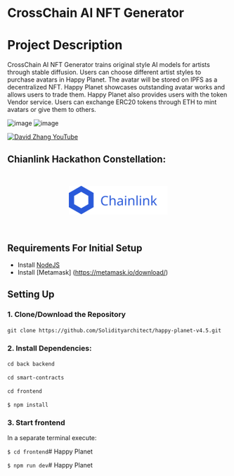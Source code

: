 # CrossChain AI NFT Generator

# Project Description

CrossChain AI NFT Generator trains original style AI models for artists through stable diffusion. Users can choose different artist styles to purchase avatars in Happy Planet. The avatar will be stored on IPFS as a decentralized NFT. Happy Planet showcases outstanding avatar works and allows users to trade them. Happy Planet also provides users with the token Vendor service. Users can exchange ERC20 tokens through ETH to mint avatars or give them to others.

<img width="874" alt="image" src="https://github.com/Solidityarchitect/Hackathon-Portfolio/assets/125990317/f112c783-0001-44c7-959a-bf69453f0545">

<img width="915" alt="image" src="https://github.com/Solidityarchitect/Hackathon-Portfolio/assets/125990317/c28a484b-d25a-4f28-9d89-205f59a4df1a">


[![David Zhang YouTube](https://img.shields.io/badge/YouTube-FF0000?style=for-the-badge&logo=youtube&logoColor=white)](https://www.youtube.com/watch?v=qTY0G015GJ0&t=2s)

## Chianlink Hackathon Constellation:

<br/>
<p align="center">
<a href="https://devpost.com/software/happy-planet?ref_content=user-portfolio&ref_feature=in_progress" target="_blank">
<img src="https://raw.githubusercontent.com/smartcontractkit/chainlink/develop/docs/logo-chainlink-blue.svg" width="225" alt="Chainlink logo">
</a>
</p>
<br/>

## Requirements For Initial Setup

- Install [NodeJS](https://nodejs.org/en/)
- Install [Metamask] (https://metamask.io/download/)

## Setting Up

### 1. Clone/Download the Repository

`git clone https://github.com/Solidityarchitect/happy-planet-v4.5.git`

### 2. Install Dependencies:

`cd back backend`

`cd smart-contracts`

`cd frontend`

`$ npm install`

### 3. Start frontend

In a separate terminal execute:

`$ cd frontend`# Happy Planet

`$ npm run dev`# Happy Planet
